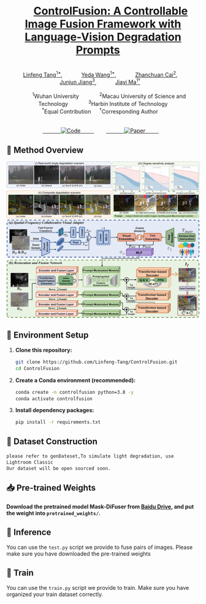 <div align="center">
    <h1>
      <a href="https://arxiv.org/pdf/2503.23356?" target="_blank">ControlFusion: A Controllable Image Fusion Framework with Language-Vision Degradation Prompts</a>
    </h1>
    <div>
        <a href='https://github.com/Linfeng-Tang' target='_blank'>Linfeng Tang<sup>1*</sup></a>,&emsp;
        <a href='https://github.com/LfWhat' target='_blank'>Yeda Wang<sup>1*</sup></a>,&emsp;
        <a href='#' target='_blank'>Zhanchuan Cai<sup>2</sup></a>,&emsp;
        <a href='#' target='_blank'>Junjun Jiang<sup>3</sup></a>,&emsp;
        <a href='https://sites.google.com/site/jiayima2013' target='_blank'>Jiayi Ma<sup>1&#8224;</sup></a>
    </div>
    <div>
        <sup>1</sup>Wuhan University &emsp;
        <sup>2</sup>Macau University of Science and Technology &emsp;
        <sup>3</sup>Harbin Institute of Technology <br>
        <sup>*</sup>Equal Contribution &emsp; <sup>&#8224;</sup>Corresponding Author
    </div>
    <br>
    <div>
        <a href="https://github.com/Linfeng-Tang/ControlFusion" target='_blank'>
            <img src="https://img.shields.io/badge/🌟-Code-blue?style=for-the-badge&logo=github" alt="Code">
        </a>
        <a href="https://arxiv.org/pdf/2503.23356?" target='_blank'>
            <img src="https://img.shields.io/badge/arXiv-2503.23356-b31b1b?style=for-the-badge&logo=arxiv" alt="Paper">
        </a>
    </div>
</div>

## 🔎 Method Overview
![ControlFusion](assets/introduction.jpg)
![ControlFusion](assets/framework.jpg)

## 🔧 Environment Setup
1.  **Clone this repository:**
    ```bash
    git clone https://github.com/Linfeng-Tang/ControlFusion.git
    cd ControlFusion
    ```

2.  **Create a Conda environment (recommended):**
    ```bash
    conda create -n controlfusion python=3.8 -y
    conda activate controlfusion
    ```

3.  **Install dependency packages:**
    ```bash
    pip install -r requirements.txt
    ```
## 📂 Dataset Construction
    please refer to genDateset,To simulate light degradation, use Lightroom Classic
    Our dataset will be open sourced soon.
## 📥 Pre-trained Weights
#### Download the pretrained model Mask-DiFuser from [Baidu Drive](https://pan.baidu.com/s/1zIvBFFxLxtID732uU_xPyw?pwd=j9h7), and put the weight into `pretrained_weights/`.

## 🧪 Inference

You can use the `test.py` script we provide to fuse pairs of images. Please make sure you have downloaded the pre-trained weights

## 🚂 Train

You can use the `train.py` script we provide to train. Make sure you have organized your train dataset correctly.
